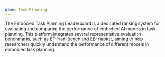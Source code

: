 ```yaml
---
name: Task Planning
---
```


The Embodied Task Planning Leaderboard is a dedicated ranking system for
evaluating and comparing the performance of embodied AI models in task planning.
This platform integrates several representative evaluation benchmarks, such as
ET-Plan-Bench and EB-Habitat, aiming to help researchers quickly understand the
performance of different models in embodied task planning.
